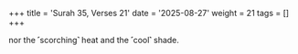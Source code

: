 +++
title = 'Surah 35, Verses 21'
date = '2025-08-27'
weight = 21
tags = []
+++

nor the ˹scorching˺ heat and the ˹cool˺ shade.